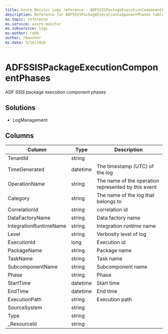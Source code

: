 ```yaml
---
title: Azure Monitor Logs reference - ADFSSISPackageExecutionComponentPhases
description: Reference for ADFSSISPackageExecutionComponentPhases table in Azure Monitor Logs.
ms.topic: reference
ms.service: azure-monitor
ms.subservice: logs
ms.author: robb
author: rboucher
ms.date: 3/16/2020
---
```


# ADFSSISPackageExecutionComponentPhases

 ADF SSIS package execution component phases

## Solutions

- LogManagement




## Columns

|Column|Type|Description|
|---|---|---|
|TenantId|string||
|TimeGenerated|datetime|The timestamp (UTC) of the log|
|OperationName|string|The name of the operation represented by this event|
|Category|string|The name of the log that belongs to|
|CorrelationId|string|correlation id|
|DataFactoryName|string|Data factory name|
|IntegrationRuntimeName|string|Integration runtime name|
|Level|string|Verbosity level of log|
|ExecutionId|long|Execution id|
|PackageName|string|Package name|
|TaskName|string|Task name|
|SubcomponentName|string|Subcomponent name|
|Phase|string|Phase|
|StartTime|datetime|Start time|
|EndTime|datetime|End time|
|ExecutionPath|string|Execution path|
|SourceSystem|string||
|Type|string||
|_ResourceId|string||

